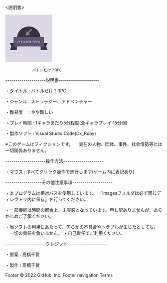 <説明書>

![logo](/images/logo_ori.png)


                バトルだけ？RPG

--------------------説明書--------------------


・タイトル : バトルだけ？RPG

・ジャンル : ストラテジー、アドベンチャー

・難易度　 : やや難しい

・プレイ時間 : 1キャラあたり5分程度(全キャラプレイ:15分弱)

・製作ソフト : Visual Studio Code(Dx_Ruby)


※このゲームはフィクションです。
　実在の人物、団体、事件、社会情勢等とは一切関係ありません。


--------------------操作方法--------------------

・マウス : すべてクリック操作で進行します(ゲーム内に表記あり)


------------------その他注意事項--------------------

・本プログラムは相対パスを使用しています。
 「imagesフォルダは必ず同じディレクトリ内に保存」を行ってください。

・一部機能は時間の都合上、未実装となっています。申し訳ありませんが、あらかじめご了承ください。

・当ソフトの利用にあたって、何らかの不具合やトラブルが生じたとしても、
　一切の責任を負いません。
・自己責任でご利用ください。


--------------------クレジット--------------------

・原案 : 髙橋千賢

・製作 : 髙橋千賢



Footer
© 2022 GitHub, Inc.
Footer navigation
Terms
